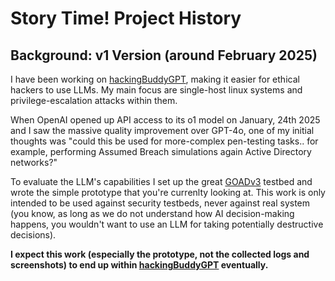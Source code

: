 # Story Time! Project History

## Background: v1 Version (around February 2025)

I have been working on [hackingBuddyGPT](https://github.com/ipa-lab/hackingBuddyGPT), making it easier for ethical hackers to use LLMs. My main focus are single-host linux systems and privilege-escalation attacks within them.

When OpenAI opened up API access to its o1 model on January, 24th 2025 and I saw the massive quality improvement over GPT-4o, one of my initial thoughts was "could this be used for more-complex pen-testing tasks.. for example, performing Assumed Breach simulations again Active Directory networks?"

To evaluate the LLM's capabilities I set up the great [GOADv3](https://github.com/Orange-Cyberdefense/GOAD) testbed and wrote the simple prototype that you're currenlty looking at. This work is only intended to be used against security testbeds, never against real system (you know, as long as we do not understand how AI decision-making happens, you wouldn't want to use an LLM for taking potentially destructive decisions).

**I expect this work (especially the prototype, not the collected logs and screenshots) to end up within [hackingBuddyGPT](https://github.com/ipa-lab/hackingBuddyGPT) eventually.**
